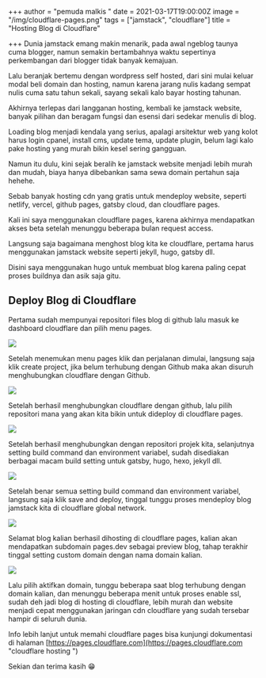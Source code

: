+++
author = "pemuda malkis "
date = 2021-03-17T19:00:00Z
image = "/img/cloudflare-pages.png"
tags = ["jamstack", "cloudflare"]
title = "Hosting Blog di Cloudflare"

+++
Dunia jamstack emang makin menarik, pada awal ngeblog taunya cuma blogger, namun semakin bertambahnya waktu sepertinya perkembangan dari blogger tidak banyak kemajuan.

Lalu beranjak bertemu dengan wordpress self hosted, dari sini mulai keluar modal beli domain dan hosting, namun karena jarang nulis kadang sempat nulis cuma satu tahun sekali, sayang sekali kalo bayar hosting tahunan.

Akhirnya terlepas dari langganan hosting, kembali ke jamstack website, banyak pilihan dan beragam fungsi dan esensi dari sedekar menulis di blog.

Loading blog menjadi kendala yang serius, apalagi arsitektur web yang kolot harus login cpanel, install cms, update tema, update plugin, belum lagi kalo pake hosting yang murah bikin kesel sering gangguan.

Namun itu dulu, kini sejak beralih ke jamstack website menjadi lebih murah dan mudah, biaya hanya dibebankan sama sewa domain pertahun saja hehehe.

Sebab banyak hosting cdn yang gratis untuk mendeploy website, seperti netlify, vercel, github pages, gatsby cloud, dan cloudflare pages.

Kali ini saya menggunakan cloudflare pages, karena akhirnya mendapatkan akses beta setelah menunggu beberapa bulan request access.

Langsung saja bagaimana menghost blog kita ke cloudflare, pertama harus menggunakan jamstack website seperti jekyll, hugo, gatsby dll.

Disini saya menggunakan hugo untuk membuat blog karena paling cepat proses buildnya dan asik saja gitu.

## Deploy Blog di Cloudflare

Pertama sudah mempunyai repositori files blog di github lalu masuk ke dashboard cloudflare dan pilih menu pages.

![](/img/cloudflare-jamstack.jpg)

Setelah menemukan menu pages klik dan perjalanan dimulai, langsung saja klik create project, jika belum terhubung dengan Github maka akan disuruh menghubungkan cloudflare dengan Github.

![](/img/cloudflare-github.jpg)

Setelah berhasil menghubungkan cloudflare dengan github, lalu pilih repositori mana yang akan kita bikin untuk dideploy di cloudflare pages.

![](/img/pilih-repository.jpg)

Setelah berhasil menghubungkan dengan repositori projek kita, selanjutnya setting build command dan environment variabel, sudah disediakan berbagai macam build setting untuk gatsby, hugo, hexo, jekyll dll.

![](/img/build-command.jpg)

Setelah benar semua setting build command dan environment variabel, langsung saja klik save and deploy, tinggal tunggu proses mendeploy blog jamstack kita di cloudflare global network.

![](/img/deploy-hugo-cloudflare.jpg)

Selamat blog kalian berhasil dihosting di cloudflare pages, kalian akan mendapatkan subdomain pages.dev sebagai preview blog, tahap terakhir tinggal setting custom domain dengan nama domain kalian.

![](/img/custom-domain-cloudflare.jpg)

Lalu pilih aktifkan domain, tunggu beberapa saat blog terhubung dengan domain kalian, dan menunggu beberapa menit untuk proses enable ssl, sudah deh jadi blog di hosting di cloudflare, lebih murah dan website menjadi cepat menggunakan jaringan cdn cloudflare yang sudah tersebar hampir di seluruh dunia.

Info lebih lanjut untuk memahi cloudflare pages bisa kunjungi dokumentasi di halaman [https://pages.cloudflare.com](https://pages.cloudflare.com "cloudflare hosting ")

Sekian dan terima kasih 😁